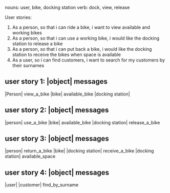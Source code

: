 nouns: user, bike, docking station
verb: dock, view, release

User stories:
1. As a person, so that i can ride a bike, i want to view available and working bikes
2. As a person, so that i can use a working bike, i would like the docking station to release a bike
3. As a person, so that i can put back a bike, i would like the docking station to receive the bikes when space is available
4. As a user, so i can find customers, i want to search for my customers by their surnames

user story 1:
|object| messages
-----------------
|Person| view_a_bike
|bike| available_bike
|docking station|

user story 2:
|object| messages
-----------------
|person| use_a_bike
|bike| available_bike
|docking station| release_a_bike

user story 3:
|object| messages
------------------
|person| return_a_bike
|bike|
|docking station| receive_a_bike
|docking station| available_space

user story 4:
|object| messages
------------------
|user|
|customer| find_by_surname
